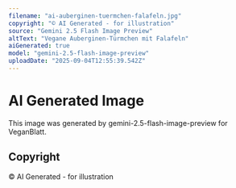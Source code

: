 ```yaml
---
filename: "ai-auberginen-tuermchen-falafeln.jpg"
copyright: "© AI Generated - for illustration"
source: "Gemini 2.5 Flash Image Preview"
altText: "Vegane Auberginen-Türmchen mit Falafeln"
aiGenerated: true
model: "gemini-2.5-flash-image-preview"
uploadDate: "2025-09-04T12:55:39.542Z"
---
```


# AI Generated Image

This image was generated by gemini-2.5-flash-image-preview for VeganBlatt.

## Copyright
© AI Generated - for illustration

